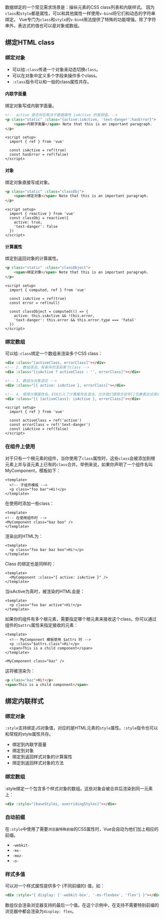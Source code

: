 数据绑定的一个常见需求场景是：操纵元素的CSS class列表和内联样式。
因为`class`和`style`都是属性，可以和其他属性一样使用`v-bind`将它们和动态的字符串绑定。
Vue专门为`class`和`style`的`v-bind`用法提供了特殊的功能增强。除了字符串外，表达式的值也可以是对象或数组。

## 绑定HTML class
### 绑定对象
* 可以给`:class`传递一个对象来动态切换`class`。
* 可以在对象中定义多个字段来操作多个class。
* `:class`指令可以和一般的class属性共存。

#### 内联字面量
绑定对象写成内联字面量。

```html
<!-- active 是否存在取决于数据属性 isActive 的真假值。-->
<p class="static" :class="{active:isActive, 'text-danger':hasError}">
    <span>内联字面量</span> Note that this is an important paragraph.
</p>
```

```vue
<script setup>
  import { ref } from 'vue'

  const isActive = ref(true)
  const hasError = ref(false)
</script>
```

#### 对象
绑定对象直接写成对象。

```html
<p class="static" :class="classObj">
    <span>绑定对象</span> Note that this is an important paragraph.
</p>
```

```vue
<script setup>
  import { reactive } from 'vue'
  const classObj = reactive({
    active: true,
    'text-danger': false
  })
</script>
```

#### 计算属性
绑定到返回对象的计算属性。

```html
<p class="static" :class="classObject">
    <span>绑定对象</span> Note that this is an important paragraph.
</p>
```

```vue
<script setup>
  import { computed, ref } from 'vue'

  const isActive = ref(true)
  const error = ref(null)

  const classObject = computed(() => {
    active: this.isActive && !this.error,
    'text-danger': this.error && this.error.type === 'fatal'
  })
</script>
```

### 绑定数组
可以给`:class`绑定一个数组来渲染多个CSS class：

```html
<div :class="[activeClass, errorClass]"></div>
<!-- 2. 数组语法。有条件的渲染某个class -->
<div :class="[isActive ? activeClass : '', errorClass]"></div>

<!-- 3. 数组与对象混合 -->
<div :class="[{ active: isActive }, errorClass]"></div>

<!-- 4. 使用计算属性名。ES6引入了计算属性名语法，允许我们使用方括号[]包裹表达式来动态生成属性名。 -->
<div :class="[{ [activeClass]: isActive }, errorClass]"></div>
```

```vue
<script setup>
  import { ref } from 'vue'

  const activeClass = ref('active')
  const errorClass = ref('text-danger')
  const isActive = ref(false)
</script>
```

### 在组件上使用
对于只有一个根元素的组件，当你使用了`class`属性时，这些`class`会被添加到根元素上并与该元素上已有的`class`合并。举例来说，如果你声明了一个组件名叫MyComponent，模板如下：

```vue
<template>
  <!-- 子组件模板 -->
  <p class="foo bar">Hi!</p>
</template>
```

在使用时添加一些class：

```vue
<template>
<!-- 在使用组件时 -->
<MyComponent class="baz boo" />
</template>
```

渲染出的HTML为：

```vue
<template>
  <p class="foo bar baz boo">Hi!</p>
</template>
```

Class 的绑定也是同样的：

```vue
<template>
  <MyComponent :class="{ active: isActive }" />
</template>
```

当isActive为真时，被渲染的HTML会是：

```vue
<template>
  <p class="foo bar active">Hi!</p>
</template>
```

如果你的组件有多个根元素，需要指定哪个根元素来接收这个class。你可以通过组件的`$attrs`属性来指定接收的元素：

```vue
<template>
  <!-- MyComponent 模板使用 $attrs 时 -->
  <p :class="$attrs.class">Hi!</p>
  <span>This is a child component</span>
</template>
```

```vue
<MyComponent class="baz" />
```

这将被渲染为：

```html
<p class="baz">Hi!</p>
<span>This is a child component</span>
```

## 绑定内联样式
### 绑定对象
`:style`支持绑定JS对象值，对应的是HTML元素的`style`属性。`:style`指令也可以和常规的style属性共存。

* 绑定到内联字面量
* 绑定到对象
* 绑定到返回样式对象的计算属性
* 绑定到返回样式对象的方法


### 绑定数组
:style绑定一个包含多个样式对象的数组。这些对象会被合并后渲染到同一元素上：

```html
<div :style="[baseStyles, overridingStyles]"></div>
```

### 自动前缀
在`:style`中使用了需要`浏览器特殊前缀`的CSS属性时，Vue会自动为他们加上相应的前缀。

* `-webkit-`
* `-ms-`
* `-moz-`
* `-o-`

### 样式多值
可以对一个样式属性提供多个 (不同前缀的) 值，如：

```html
<div :style="{ display: ['-webkit-box', '-ms-flexbox', 'flex'] }"></div>
```

数组仅会渲染浏览器支持的最后一个值。在这个示例中，在支持不需要特别前缀的浏览器中都会渲染为`display: flex`。